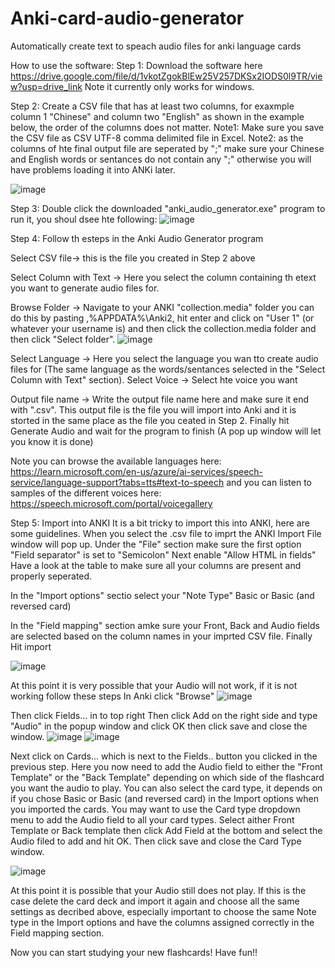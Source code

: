 # Anki-card-audio-generator
Automatically create text to speach audio files for anki language cards

How to use the software:
Step 1: Download the software here https://drive.google.com/file/d/1vkotZgokBlEw25V257DKSx2IODS0l9TR/view?usp=drive_link
Note it currently only works for windows.

Step 2: Create a CSV file that has at least two columns, for exaxmple column 1 "Chinese" and column two "English" as shown in the example below, the order of the columns does not matter. 
Note1: Make sure you save the CSV file as CSV UTF-8 comma delimited file in Excel. 
Note2: as the columns of hte final output file are seperated by ";" make sure your Chinese and English words or sentances do not contain any ";" otherwise you will have problems loading it into ANKi later.

![image](https://github.com/user-attachments/assets/eeb72fc3-449e-40fd-91b3-c8ed62c77bb8)

Step 3: Double click the downloaded "anki_audio_generator.exe" program to run it, you shoul dsee hte following: 
![image](https://github.com/user-attachments/assets/7b53b959-c383-4029-b865-5b55e2e0cb76)

Step 4: Follow th esteps in the Anki Audio Generator program

Select CSV file-> this is the file you created in Step 2 above

Select Column with Text -> Here you select the column containing th etext you want to generate audio files for.

Browse Folder -> Navigate to your ANKI "collection.media" folder you can do this by pasting ,%APPDATA%\Anki2, hit enter and click on "User 1" (or whatever your username is) and then click the collection.media folder and then click "Select folder".
![image](https://github.com/user-attachments/assets/9010fcf4-3d6c-491c-b683-6ccce0aae2de)


Select Language -> Here you select the language you wan tto create audio files for (The same language as the words/sentances selected in the "Select Column with Text" section).
Select Voice -> Select hte voice you want

Output file name -> Write the output file name here and make sure it end with ".csv". This output file is the file you will import into Anki and it is storted in the same place as the file you ceated in Step 2.
Finally hit Generate Audio and wait for the program to finish (A pop up window will let you know it is done) 

  Note you can browse the available languages here: https://learn.microsoft.com/en-us/azure/ai-services/speech-service/language-support?tabs=tts#text-to-speech
  and you can listen to samples of the different voices here: https://speech.microsoft.com/portal/voicegallery

Step 5: Import into ANKI
It is a bit tricky to import this into ANKI, here are some guidelines.
When you select the .csv file to imprt the ANKI Import File window will pop up.
Under the "File" section make sure the first option "Field separator" is set to "Semicolon"
Next enable "Allow HTML in fields" 
Have a look at the table to make sure all your columns are present and properly seperated. 

In the "Import options" sectio select your "Note Type" Basic or Basic (and reversed card)

In the "Field mapping" section amke sure your Front, Back and Audio fields are selected based on the column names in your imprted CSV file. 
Finally Hit import

![image](https://github.com/user-attachments/assets/3798386c-7b3d-4972-8bc3-338885d66cde)

At this point it is very possible that your Audio will not work, if it is not working follow these steps
In Anki click "Browse" 
![image](https://github.com/user-attachments/assets/787be4bc-0fc1-4b71-a8d2-0cab202dbfeb)

Then click Fields... in to top right
Then click Add on the right side and type "Audio" in the popup window and click OK then click save and close the window. 
![image](https://github.com/user-attachments/assets/c769a233-4df8-4a06-8c77-91c4bb28fecc)
![image](https://github.com/user-attachments/assets/7e59e661-eb55-4fc0-b592-f34d6769b999)

Next click on Cards... which is next to the Fields.. button you clicked in the previous step.
Here you now need to add the Audio field to either the "Front Template" or the "Back Template" depending on which side of the flashcard you want the audio to play.
You can also select the card type, it depends on if you chose Basic or Basic (and reversed card) in the Import options when you imported the cards. You may want to use the Card type dropdown menu to add the Audio field to all your card types.
Select aither Front Template or Back template then click Add Field at the bottom and select the Audio filed to add and hit OK. Then click save and close the Card Type window.

![image](https://github.com/user-attachments/assets/0b089c94-54a6-4d12-8640-ccabb72e05b0)

At this point it is possible that your Audio still does not play. If this is the case delete the card deck and import it again and choose all the same settings as decribed above, especially important to choose the same Note type in the Import options and have the columns assigned correctly in the Field mapping section.

Now you can start studying your new flashcards! Have fun!!









